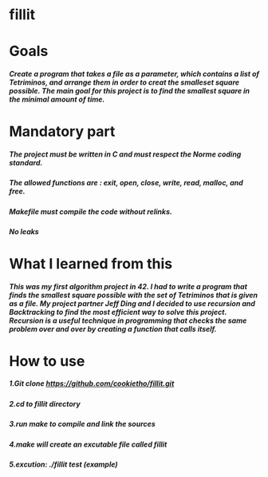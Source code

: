# fillit
# Goals
##### Create a program that takes a file as a parameter, which contains a list of Tetriminos, and arrange them in order to creat the smalleset square possible. The main goal for this project is to find the smallest square in the minimal amount of time.
# Mandatory part
##### The project must be written in C and must respect the Norme coding standard.
##### The allowed functions are : exit, open, close, write, read, malloc, and free.
##### Makefile must compile the code without relinks.
##### No leaks
# What I learned from this
##### This was my first algorithm project in 42. I had to write a program that finds the smallest square possible with the set of Tetriminos that is given as a file. My project partner Jeff Ding and I decided to use recursion and Backtracking to find the most efficient way to solve this project. Recursion is a useful technique in programming that checks the same problem over and over by creating a function that calls itself.
# How to use
##### 1.Git clone https://github.com/cookietho/fillit.git
##### 2.cd to fillit directory
##### 3.run make to compile and link the sources
##### 4.make will create an excutable file called fillit
##### 5.excution:   ./fillit test   (example)
